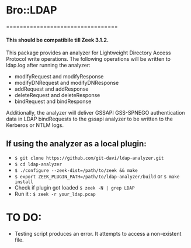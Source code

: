 # Bro::LDAP
=================================

#### This should be compatibile till Zeek 3.1.2.

This package provides an analyzer for Lightweight Directory Access Protocol write operations.  The following operations will be written to ldap.log after running the analyzer:

* modifyRequest and modifyResponse
* modifyDNRequest and modifyDNResponse
* addRequest and addResponse
* deleteRequest and deleteResponse
* bindRequest and bindResponse

Additionally, the analyzer will deliver GSSAPI GSS-SPNEGO authentication data in LDAP bindRequests to the gssapi analyzer to be written to the Kerberos or NTLM logs.

## If using the analyzer as a local plugin:

* `$ git clone https://github.com/git-davi/ldap-analyzer.git`
* `$ cd ldap-analyzer`
* `$ ./configure --zeek-dist=/path/to/zeek && make`
* `$ export ZEEK_PLUGIN_PATH=/path/to/ldap-analyzer/build` or `$ make install`
* Check if plugin got loaded `$ zeek -N | grep LDAP` 
* Run it : `$ zeek -r your_ldap.pcap`


# TO DO:
* Testing script produces an error.  It attempts to access a non-existent file.
